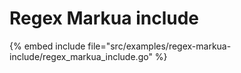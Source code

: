 # Regex Markua include

{% embed include file="src/examples/regex-markua-include/regex_markua_include.go" %}


